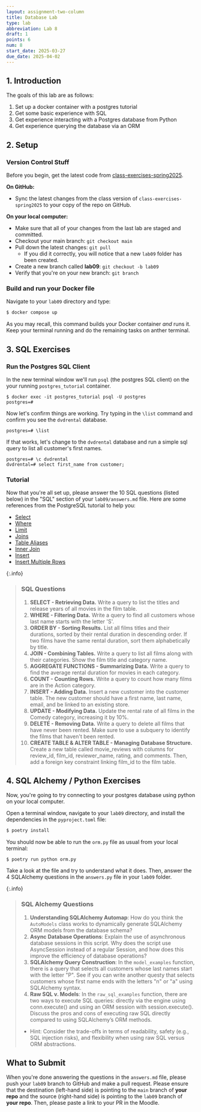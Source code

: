 ```yaml
---
layout: assignment-two-column
title: Database Lab
type: lab
abbreviation: Lab 8
draft: 1
points: 6
num: 8
start_date: 2025-03-27
due_date: 2025-04-02
---
```


<style>

    blockquote.info {
        padding: 20px;
    }
    blockquote.info h3, blockquote.info li {
        margin-bottom: 20px;
    }
    td ul {
        margin-top: 10px !important;
    }
    table th:first-child, 
    table td:first-child {
        width: auto;
        max-width: 200px;
        /* min-width:200px; */
    }

    table th:last-child, 
    table td:last-child {
        width: auto;
        min-width:130px !important;
    }

    table th:nth-child(3), 
    table td:nth-child(3) {
        width: auto;
        min-width:200px !important;
    }

    table code {
        font-weight: 600;
        font-size: 1.1em;
    }

</style>

## 1. Introduction

The goals of this lab are as follows:

1. Set up a docker container with a postgres tutorial
1. Get some basic experience with SQL
1. Get experience interacting with a Postgres database from Python
1. Get experience querying the database via an ORM

## 2. Setup

### Version Control Stuff
Before you begin, get the latest code from <a href="https://github.com/csci338/class-exercises-spring2025" target="_blank">class-exercises-spring2025</a>. 

**On GitHub:**
* Sync the latest changes from the class version of `class-exercises-spring2025` to your copy of the repo on GitHub.

**On your local computer:**
* Make sure that all of your changes from the last lab are staged and committed.
* Checkout your main branch: `git checkout main`
* Pull down the latest changes: `git pull`
    * If you did it correctly, you will notice that a new `lab09` folder has been created.
* Create a new branch called **lab09**: `git checkout -b lab09`
* Verify that you're on your new branch: `git branch`


### Build and run your Docker file
Navigate to your `lab09` directory and type:

```bash
$ docker compose up
```

As you may recall, this command builds your Docker container *and* runs it. Keep your terminal running and do the remaining tasks on anther terminal.


## 3. SQL Exercises

### Run the Postgres SQL Client

In the new terminal window we'll run `psql` (the postgres SQL
client) on the your running `postgres_tutorial` container.

```
$ docker exec -it postgres_tutorial psql -U postgres
postgres=#
```

Now let's confirm things are working. Try typing in the `\list`
command and confirm you see the `dvdrental` database.

```
postgres=# \list
```

If that works, let's change to the `dvdrental` database and run a
simple sql query to list all customer's first names.

```
postgres=# \c dvdrental
dvdrental=# select first_name from customer;
```

### Tutorial

Now that you're all set up, please answer the 10 SQL questions (listed below) in the "SQL" section of your `lab09/answers.md` file. Here are some references from the PostgreSQL tutorial to help you:

- [Select](https://www.postgresqltutorial.com/postgresql-tutorial/postgresql-select/)
- [Where](https://www.postgresqltutorial.com/postgresql-tutorial/postgresql-where/)
- [Limit](https://www.postgresqltutorial.com/postgresql-tutorial/postgresql-limit/)
- [Joins](https://www.postgresqltutorial.com/postgresql-tutorial/postgresql-joins/)
- [Table Aliases](https://www.postgresqltutorial.com/postgresql-tutorial/postgresql-alias/)
- [Inner Join](https://www.postgresqltutorial.com/postgresql-tutorial/postgresql-inner-join/)
- [Insert](https://www.postgresqltutorial.com/postgresql-tutorial/postgresql-insert/)
- [Insert Multiple Rows](https://www.postgresqltutorial.com/postgresql-tutorial/postgresql-insert-multiple-rows/)

{:.info}
> ### SQL Questions
> 1. **SELECT - Retrieving Data.** Write a query to list the titles and release years of all movies in the film table.
> 2. **WHERE - Filtering Data.** Write a query to find all customers whose last name starts with the letter 'S'.
> 3. **ORDER BY - Sorting Results.** List all films titles and their durations, sorted by their rental duration in descending order. If two films have the same rental duration, sort them alphabetically by title.
> 4. **JOIN - Combining Tables.** Write a query to list all films along with their categories. Show the film title and category name.
> 5. **AGGREGATE FUNCTIONS - Summarizing Data.** Write a query to find the average rental duration for movies in each category.
> 6. **COUNT - Counting Rows.** Write a query to count how many films are in the Action category.
> 7. **INSERT - Adding Data.** Insert a new customer into the customer table. The new customer should have a first name, last name, email, and be linked to an existing store.
> 8. **UPDATE - Modifying Data.** Update the rental rate of all films in the Comedy category, increasing it by 10%.
> 9. **DELETE - Removing Data.** Write a query to delete all films that have never been rented. Make sure to use a subquery to identify the films that haven't been rented.
> 10. **CREATE TABLE & ALTER TABLE - Managing Database Structure.** Create a new table called movie_reviews with columns for review_id, film_id, reviewer_name, rating, and comments. Then, add a foreign key constraint linking film_id to the film table.


## 4. SQL Alchemy / Python Exercises
Now, you're going to try connecting to your postgres database using python on your local computer.

Open a terminal window, navigate to your `lab09` directory, and install the dependencies in the `pyproject.toml` file:

```bash 
$ poetry install
```

You should now be able to run the `orm.py` file as usual from your local terminal:

```
$ poetry run python orm.py
```

Take a look at the file and try to understand what it does. Then, answer the 4 SQLAlchemy questions in the `answers.py` file in your `lab09` folder.

{:.info}
> ### SQL Alchemy Questions
> 1. **Understanding SQLAlchemy Automap**: How do you think the `AutoModels` class works to dynamically generate SQLAlchemy ORM models from the database schema?
> 2. **Async Database Operations**: Explain the use of asynchronous database sessions in this script. Why does the script use AsyncSession instead of a regular Session, and how does this improve the efficiency of database operations?
> 3. **SQLAlchemy Query Construction**: In the `model_examples` function, there is a query that selects all customers whose last names start with the letter "P". See if you can write another questy that selects customers whose first name ends with the letters "n" or "a" using SQLAlchemy syntax.
> 4. **Raw SQL v. Models**: In the `raw_sql_examples` function, there are two ways to execute SQL queries: directly via the engine using conn.execute() and using an ORM session with session.execute(). Discuss the pros and cons of executing raw SQL directly compared to using SQLAlchemy’s ORM methods.
>   * Hint: Consider the trade-offs in terms of readability, safety (e.g., SQL injection risks), and flexibility when using raw SQL versus ORM abstractions.

## What to Submit
When you're done answering the questions in the `answers.md` file, please push your `lab09` branch to GitHub and make a pull request. Please ensure that the destination (left-hand side) is pointing to the `main` branch of **your repo** and the source (right-hand side) is pointing to the `lab09` branch of **your repo**. Then, please paste a link to your PR in the Moodle.
